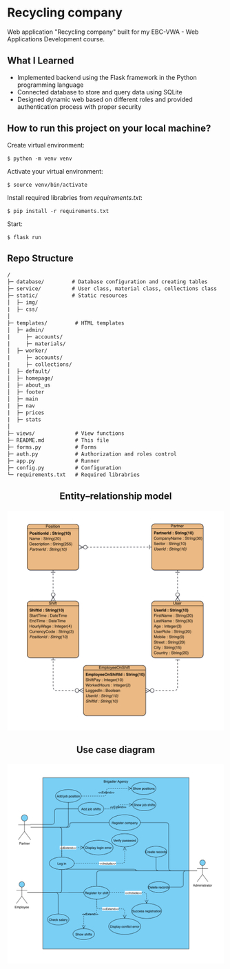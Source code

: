 # Recycling company
Web application "Recycling company" built for my EBC-VWA - Web Applications Development course.

## What I Learned
- Implemented backend using the Flask framework in the Python programming language
- Connected database to store and query data using SQLite
- Designed dynamic web based on different roles and provided authentication process with proper security

## How to run this project on your local machine?
Create virtual environment:
```
$ python -m venv venv
```
Activate your virtual environment:
```
$ source venv/bin/activate
```
Install required librabries from *requirements.txt*:
```
$ pip install -r requirements.txt
```
Start:
```
$ flask run
```

## Repo Structure
```
/
├─ database/         # Database configuration and creating tables
├─ service/          # User class, material class, collections class 
├─ static/           # Static resources
│  ├─ img/ 
|  ├─ css/
│
├─ templates/         # HTML templates
│  ├─ admin/
|     ├─ accounts/ 
|     ├─ materials/
│  ├─ worker/
|     ├─ accounts/ 
|     ├─ collections/
│  ├─ default/  
│  ├─ homepage/    
│  ├─ about_us       
│  ├─ footer  
│  ├─ main
|  ├─ nav
|  ├─ prices
|  ├─ stats
│
├─ views/             # View functions
├─ README.md          # This file
├─ forms.py           # Forms
├─ auth.py            # Authorization and roles control
├─ app.py             # Runner
├─ config.py          # Configuration
└─ requirements.txt   # Required librabries
```

## <p align="center">Entity–relationship model</p>
<p align="center"><img src="https://github.com/belekomurzakov/brigadier-agency/blob/master/static/images/ER.png" alt="ER" width="600"/></p>


## <p align="center">Use case diagram</p>
<p align="center"><img src="https://github.com/belekomurzakov/brigadier-agency/blob/master/static/images/UseCase.png" alt="ER" width="600"/></p>
